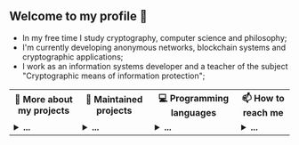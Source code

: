 ## Welcome to my profile 👋

* In my free time I study cryptography, computer science and philosophy;<br/>
* I'm currently developing anonymous networks, blockchain systems and cryptographic applications;<br/>
* I work as an information systems developer and a teacher of the subject "Cryptographic means of information protection";<br/>

<table>
<tr>
  <th>💬 <b>More about my projects</b></th>
  <th>🌱 <b>Maintained projects</b></th>
  <th>💻 <b>Programming languages</b></th>
  <th>📫 <b>How to reach me</b></th>
 </tr>
 <tr>

  <td>
   <details>
   <summary> <b>...</b></summary>
   
   <samp><strong>Text</strong></samp>
   <hr/>
   
   ##### Research articles
   
   * [Theory of the structure of hidden systems](https://github.com/number571/go-peer/blob/master/docs/theory_of_the_structure_of_hidden_systems.pdf);
   * [Monolithic cryptographic protocol](https://github.com/number571/go-peer/blob/master/docs/monolithic_cryptographic_protocol.pdf);
   * [Abstract anonymous networks](https://github.com/number571/go-peer/blob/master/docs/abstract_anonymous_networks.pdf);
   * [Decantralized key exchange protocol](https://github.com/number571/go-peer/blob/master/docs/decentralized_key_exchange_protocol.pdf);
   * [The Hidden Lake anonymous network](https://github.com/number571/go-peer/blob/master/docs/hidden_lake_anonymous_network.pdf);

   ##### Habr articles
   
   * [Hidden Lake Service is the core of a hidden network with theoretically provable anonymity](https://habr.com/ru/post/696504/ "Habr HLS");
   * [Writing an anonymous messenger from scratch](https://habr.com/ru/post/701488/ "Habr HLM");
   * [Secure, hold, save. Unloading anonymous network traffic as a property of deferred routing in HLT](https://habr.com/ru/post/717184/ "Habr HLT");
   * [Secret communication channels or how centralized services can decompose from the inside](https://habr.com/ru/post/720544/ "Habr HLA");
   * [Anonymous network of 200 lines of code on Go](https://habr.com/ru/articles/745256/ "Habr MA");
   * [An anonymous network with a theoretically provable model based on an increase in entropy](https://habr.com/ru/articles/743630/ "Habr EIN");
   * [Postmodern in Cryptography or How third-order Simulacra Breed in Books](https://habr.com/ru/articles/759512/ "Habr PIC");
   * [Cost of funds spent to generate 1BTC](https://habr.com/ru/articles/753088/ "Habr C1BTC");
   * [Malware classification based on compositions and combinations](https://habr.com/ru/articles/748254/ "Habr MCB");
   * [The theorem of fooling people or how not to believe the tricks of marketing in the security of applications on the example of Telegram](https://habr.com/ru/articles/748254/ "Habr TFPT");
   * [Software implementation of the Enigma cipher machine in C](https://habr.com/ru/articles/721790/ "Habr SIEC");
   * [How the steel of modern symmetric cryptography was tempered. Chapter 1. Classical Cryptography](https://habr.com/ru/articles/723392/ "Habr SMSC1");
   * [How the steel of modern symmetric cryptography was tempered. Chapter 2. Mathematical Cryptography](https://habr.com/ru/articles/728908/ "Habr SMSC2");
   * [Random number generator based on undefined race condition behavior](https://habr.com/ru/articles/715744/ "Habr RNGRC");
   * [Useless and beautifully terrible programming language ALLang](https://habr.com/ru/articles/703036/ "Habr PLALL");
   * [Raising our own node in the anonymous Hidden Lake network](https://habr.com/ru/articles/765464/ "Habr HL");
   * [The story of how I tried to roll up an anonymous network on one of the cheapest OrangePi](https://habr.com/ru/articles/770446/ "Habr HL OrangePi");
   * [Writing printf in the FASM assembly language](https://habr.com/ru/articles/766044/ "Habr Asm printf");
   * [We are writing a simple console messenger with end-to-end encryption on top of "Hidden Lake" services](https://habr.com/ru/articles/782836/ "Habr Secpy-Chat");
   * [Anonymous file sharing in the realities of a global observer](https://habr.com/ru/articles/789968/ "Habr HLF");
   * [Anonymous P2P network inside a centralized HTTPS server: we sew in parasitic traffic by hook or by crook](https://habr.com/ru/articles/800965/ "Habr P2P inside Server");
   
   ##### Manuals, books
   
   * [Blockchain node programming](https://github.com/number571/blockchain/blob/master/_example/blockchain.pdf);
   * [CLI and GUI for blockchain node](https://github.com/number571/blockchain/blob/master/_example/interface.pdf);
   * [Cryptography and Golang](https://github.com/number571/Go/blob/master/Cryptography/crypto_go.pdf);
   * [Cryptography with Python](https://github.com/number571/Python/blob/master/Cryptography/Book/crypto_python.pdf);
   * [The Haskell programming language](https://github.com/number571/Haskell/blob/master/Book/lazy_haskell.pdf);
   * [General theory of anonymous communications](https://github.com/number571/go-peer/blob/master/docs/general_theory_of_anonymous_communications.pdf);
   
   <samp><strong>Applications</strong></samp>
   <hr/>
   
   ##### Hidden Lake
   * [Hidden Lake](https://github.com/number571/go-peer/tree/master/cmd/hidden_lake); 
   * [Hidden Lake Service](https://github.com/number571/go-peer/tree/master/cmd/hidden_lake/service); 
   * [Hidden Lake Messenger](https://github.com/number571/go-peer/tree/master/cmd/hidden_lake/applications/messenger);
   * [Hidden Lake Filesharer](https://github.com/number571/go-peer/tree/master/cmd/hidden_lake/applications/filesharer);
   * [Hidden Lake Traffic](https://github.com/number571/go-peer/tree/master/cmd/hidden_lake/helpers/traffic);
   * [Hidden Lake Encryptor](https://github.com/number571/go-peer/tree/master/cmd/hidden_lake/helpers/encryptor);
   * [Hidden Lake Loader](https://github.com/number571/go-peer/tree/master/cmd/hidden_lake/helpers/loader);
   * [Hidden Lake Adapters](https://github.com/number571/go-peer/tree/master/cmd/hidden_lake/adapters);
   * [Hidden Lake Composite](https://github.com/number571/go-peer/tree/master/cmd/hidden_lake/composite);
   
   ##### Programming language
   * [Another LISP Language](https://github.com/number571/allang);
   * [C Virtual Machine](https://github.com/number571/cvm);
   
   ##### Blockchain
   * [Blockchain kernel with PoU](https://github.com/number571/union-bc);
   * [Cryptocurrency from scratch](https://github.com/number571/blockchain);
   * [Tendermint with GOST cryptography](https://github.com/number571/tendermint);
   
   ##### [Deprecated]
   * [Hidden Lake](https://github.com/number571/hidden-lake);
   * [Hidden Email Service](https://github.com/number571/hes);
   * [P2P connections in Tor](https://github.com/number571/peer-tor-peer);
   * [Web HTML parser](https://github.com/number571/web-parserr);
   * [Schedule generator for technical College](https://github.com/number571/schedule-generator);
   * [Abstract assembly language](https://github.com/number571/aasm);
   
   <samp><strong>Libraries</strong></samp>
   <hr/>
   
   ##### Golang
   * [Library go-peer](https://github.com/number571/go-peer);
   * [CryptoPro for Golang language](https://github.com/number571/go-cryptopro);
   
   ##### C and ASM
   * [Extended C library](https://github.com/number571/extclib);
   * [Little library for assembly language](https://github.com/number571/asmlib);
   
   ##### [Deprecated]
   * [Cryptography C library](https://github.com/number571/c-crypto-lib);
   * [String C library](https://github.com/number571/c-string-lib);
   
   <samp><strong>Templates</strong></samp>
   <hr/>
   
   * [Go](https://github.com/number571/Go);
   * [C](https://github.com/number571/C);
   * [Cpp](https://github.com/number571/Cpp);
   * [Python](https://github.com/number571/Python);
   * [Haskell](https://github.com/number571/Haskell);
   * [Lisp](https://github.com/number571/Lisp);
   * [Asm](https://github.com/number571/Asm);
   
   </details>
  </td>
   
  <td>
   <details>
   <summary> <b>...</b></summary></br>

   <samp><strong>Libraries</strong></samp><br>

   * [`go-peer`](https://github.com/number571/go-peer)
     <a target="_blank" href="https://github.com/number571/go-peer">
         <img src="https://github-readme-stats.vercel.app/api/pin/?username=number571&repo=go-peer&hide_border=true&bg_color=00000000&title_color=949494&text_color=949494&icon_color=949494">
     </a>
   * [`extclib`](https://github.com/number571/extclib)
     <a target="_blank" href="https://github.com/number571/extclib">
         <img src="https://github-readme-stats.vercel.app/api/pin/?username=number571&repo=extclib&hide_border=true&bg_color=00000000&title_color=949494&text_color=949494&icon_color=949494">
     </a>
   * [`printf`](https://github.com/number571/printf)
     <a target="_blank" href="https://github.com/number571/printf">
         <img src="https://github-readme-stats.vercel.app/api/pin/?username=number571&repo=printf&hide_border=true&bg_color=00000000&title_color=949494&text_color=949494&icon_color=949494">
     </a>

   <samp><strong>Applications</strong></samp><br>
   
   * [`micro-anon`](https://github.com/number571/micro-anon)
     <a target="_blank" href="https://github.com/number571/micro-anon">
         <img src="https://github-readme-stats.vercel.app/api/pin/?username=number571&repo=micro-anon&hide_border=true&bg_color=00000000&title_color=949494&text_color=949494&icon_color=949494">
     </a>
   * [`hidden-echo-service`](https://github.com/number571/hidden-echo-service)
     <a target="_blank" href="https://github.com/number571/hidden-echo-service">
         <img src="https://github-readme-stats.vercel.app/api/pin/?username=number571&repo=hidden-echo-service&hide_border=true&bg_color=00000000&title_color=949494&text_color=949494&icon_color=949494">
     </a>
   * [`go-http3-proxy`](https://github.com/number571/go-http3-proxy)
     <a target="_blank" href="https://github.com/number571/go-http3-proxy">
         <img src="https://github-readme-stats.vercel.app/api/pin/?username=number571&repo=go-http3-proxy&hide_border=true&bg_color=00000000&title_color=949494&text_color=949494&icon_color=949494">
     </a>
   * [`cvm`](https://github.com/number571/cvm)
     <a target="_blank" href="https://github.com/number571/cvm">
         <img src="https://github-readme-stats.vercel.app/api/pin/?username=number571&repo=cvm&hide_border=true&bg_color=00000000&title_color=949494&text_color=949494&icon_color=949494">
     </a>
   * [`allang`](https://github.com/number571/allang)
     <a target="_blank" href="https://github.com/number571/allang">
         <img src="https://github-readme-stats.vercel.app/api/pin/?username=number571&repo=allang&hide_border=true&bg_color=00000000&title_color=949494&text_color=949494&icon_color=949494">
     </a>
   * [`rc-trng`](https://github.com/number571/rc-trng)
     <a target="_blank" href="https://github.com/number571/rc-trng">
         <img src="https://github-readme-stats.vercel.app/api/pin/?username=number571&repo=rc-trng&hide_border=true&bg_color=00000000&title_color=949494&text_color=949494&icon_color=949494">
     </a>

   <samp><strong>Other</strong></samp><br>

   * [`awesome-anonymity`](https://github.com/number571/awesome-anonymity)
     <a target="_blank" href="https://github.com/number571/awesome-anonymity">
         <img src="https://github-readme-stats.vercel.app/api/pin/?username=number571&repo=awesome-anonymity&hide_border=true&bg_color=00000000&title_color=949494&text_color=949494&icon_color=949494">
     </a>
   </details>
  </td>

  <td>
   <details>
   <summary> <b>...</b></summary></br>

   <samp><strong>Main Languages</strong></samp><br>
   <p align="center">
     <samp>
       <a href="https://github.com/topics/go" target="_blank">Go</a> &#9670;
       <a href="https://github.com/topics/c">C</a> &#9670;
       <a href="https://github.com/topics/asm" target="_blank">Asm</a>
     </samp>
   </p>
 
   <br>
 
   <p>
     <samp>
       <strong>Statistics</strong><br>
       <img src="https://github-readme-stats.vercel.app/api/top-langs/?username=number571&exclude_repo=instalarch-legacy,Miqueas.github.io&hide=html,css,c%23,meson,dockerfile,shell,nsis,pug&layout=compact&hide_border=true&bg_color=00000000&title_color=949494&text_color=949494">
     </samp>
   </p>
 
   </details>
  </td>
  
  <td>
   <details>
   <summary> <b>...</b></summary></br>
  
   <samp><strong>Contacts</strong></samp><br>
     
   * <a href="https://t.me/number571" target="_blank">Telegram</a>
   * <a href="https://vk.com/number571" target="_blank">Vkontakte</a>
   * <a href="https://habr.com/ru/users/Number571" target="_blank">Habr</a>
   * <a href="https://www.youtube.com/@CryptFunIT" target="_blank">Youtube</a>
  
   </details>
  </td>
  
 </tr> 
</table>
